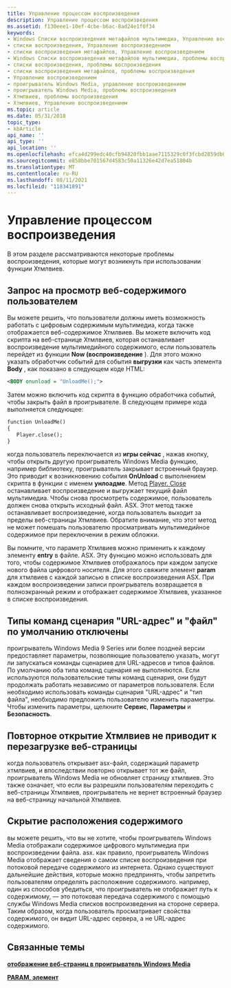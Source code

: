 ```yaml
---
title: Управление процессом воспроизведения
description: Управление процессом воспроизведения
ms.assetid: f130eee1-10ef-4cbe-b6ac-8ad24e1f0f34
keywords:
- Windows Списки воспроизведения метафайлов мультимедиа, Управление воспроизведением
- списки воспроизведения, Управление воспроизведением
- списки воспроизведения метафайлов, Управление воспроизведением
- Windows Списки воспроизведения метафайлов мультимедиа, проблемы воспроизведения
- списки воспроизведения, проблемы воспроизведения
- списки воспроизведения метафайлов, проблемы воспроизведения
- Управление воспроизведением
- проигрыватель Windows Media, управление воспроизведением
- проигрыватель Windows Media, проблемы воспроизведения
- Хтмлвиев, проблемы воспроизведения
- Хтмлвиев, Управление воспроизведением
ms.topic: article
ms.date: 05/31/2018
topic_type:
- kbArticle
api_name: ''
api_type: ''
api_location: ''
ms.openlocfilehash: efca4d299edc40cfb94820fbb1aae7115329c0f3fcbd2859db0bbbc56d7a0d4d
ms.sourcegitcommit: e858bbe701567d4583c50a11326e42d7ea51804b
ms.translationtype: MT
ms.contentlocale: ru-RU
ms.lasthandoff: 08/11/2021
ms.locfileid: "118341891"
---
```

# <a name="controlling-the-playback-experience"></a>Управление процессом воспроизведения

В этом разделе рассматриваются некоторые проблемы воспроизведения, которые могут возникнуть при использовании функции Хтмлвиев.

## <a name="requiring-the-user-to-view-web-based-content"></a>Запрос на просмотр веб-содержимого пользователем

Вы можете решить, что пользователи должны иметь возможность работать с цифровым содержимым мультимедиа, когда также отображается веб-содержимое Хтмлвиев. Вы можете включить код скрипта на веб-странице Хтмлвиев, которая останавливает воспроизведение мультимедийного содержимого, если пользователь перейдет из функции **Now (воспроизведение** ). Для этого можно указать обработчик событий для события **выгрузки** как часть элемента **Body** , как показано в следующем коде HTML:


```XML
<BODY onunload = "UnloadMe();">

```



Затем можно включить код скрипта в функцию обработчика событий, чтобы закрыть файл в проигрывателе. В следующем примере кода выполняется следующее:


```XML
function UnloadMe()
{
   Player.close();
}

```



когда пользователь переключается из **игры сейчас** , нажав кнопку, чтобы открыть другую проигрыватель Windows Media функцию, например библиотеку, проигрыватель закрывает встроенный браузер. Это приводит к возникновению события **OnUnload** с выполнением скрипта в функции с именем **унлоадме**. Метод [Player. Close](player-close.md) останавливает воспроизведение и выгружает текущий файл мультимедиа. Чтобы снова просмотреть содержимое, пользователь должен снова открыть исходный файл. ASX. Этот метод также останавливает воспроизведение, когда пользователь выходит за пределы веб-страницы Хтмлвиев. Обратите внимание, что этот метод не может помешать пользователю просматривать мультимедийное содержимое при переключении в режим обложки.

Вы помните, что параметр Хтмлвиев можно применить к каждому элементу **entry** в файле. ASX. Эту функцию можно использовать для того, чтобы содержимое Хтмлвиев отображалось при каждом запуске нового файла цифрового носителя. Для этого свяжите элемент **param** для хтмлвиев с каждой записью в списке воспроизведения ASX. При каждом воспроизведении записи проигрыватель возвращается в полноэкранный режим и отображает содержимое Хтмлвиев, указанное в списке воспроизведения.

## <a name="url-and-file-script-command-types-are-disabled-by-default"></a>Типы команд сценария "URL-адрес" и "файл" по умолчанию отключены

проигрыватель Windows Media 9 Series или более поздней версии предоставляет параметры, позволяющие пользователю указать, могут ли запускаться команды сценариев для URL-адресов и типов файлов. По умолчанию оба типа команд сценария не выполняются. Если используются пользовательские типы команд сценария, они будут продолжать работать независимо от параметров пользователя. Если необходимо использовать команды сценария "URL-адрес" и "тип файла", необходимо предложить пользователю изменить параметры. Чтобы изменить параметры, щелкните **Сервис**, **Параметры** и **Безопасность**.

## <a name="reopening-an-htmlview-does-not-reload-the-webpage"></a>Повторное открытие Хтмлвиев не приводит к перезагрузке веб-страницы

когда пользователь открывает asx-файл, содержащий параметр хтмлвиев, и впоследствии повторно открывает тот же файл, проигрыватель Windows Media не обновляет страницу хтмлвиев. Это также означает, что если вы разрешили пользователям переходить с веб-страницы Хтмлвиев, проигрыватель не вернет встроенный браузер на веб-страницу начальной Хтмлвиев.

## <a name="hiding-the-content-location"></a>Скрытие расположения содержимого

вы можете решить, что вы не хотите, чтобы проигрыватель Windows Media отображали содержимое цифрового мультимедиа при воспроизведении файла. asx. как правило, проигрыватель Windows Media отображает сведения о самом списке воспроизведения при потоковой передаче содержимого из интернета. Однако существуют дальнейшие действия, которые можно предпринять, чтобы запретить пользователям определять расположение содержимого. например, один из способов убедиться, что проигрыватель не отображает путь к содержимому, — это потоковая передача содержимого с помощью службы Windows Media списков воспроизведения на стороне сервера. Таким образом, когда пользователь просматривает свойства содержимого, он видит URL-адрес сервера, а не URL-адрес содержимого.

## <a name="related-topics"></a>Связанные темы

<dl> <dt>

[**отображение веб-страниц в проигрыватель Windows Media**](displaying-web-pages-in-windows-media-player.md)
</dt> <dt>

[**PARAM, элемент**](param-element.md)
</dt> </dl>

 

 





